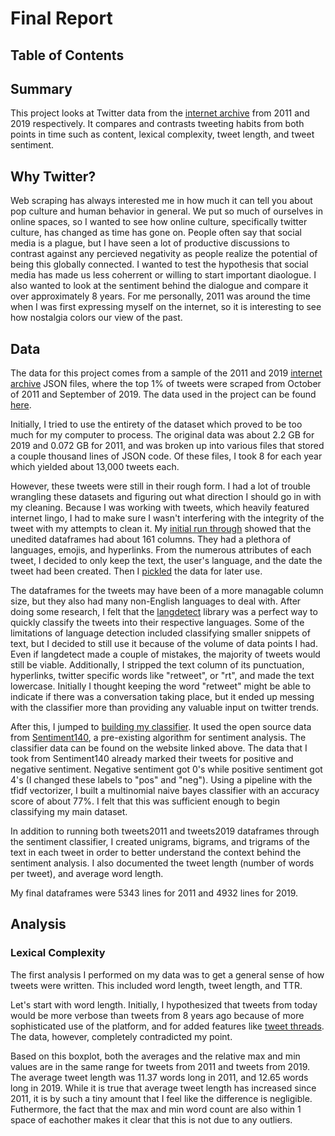 # Final Report

## Table of Contents

## Summary

This project looks at Twitter data from the [internet archive](https://archive.org/search.php?query=twitterstream&sort=-publicdate) from 2011 and 2019 respectively. It compares and contrasts tweeting habits from both points in time such as content, lexical complexity, tweet length, and tweet sentiment.

## Why Twitter?

Web scraping has always interested me in how much it can tell you about pop culture and human behavior in general. We put so much of ourselves in online spaces, so I wanted to see how online culture, specifically twitter culture, has changed as time has gone on. People often say that social media is a plague, but I have seen a lot of productive discussions to contrast against any percieved negativity as people realize the potential of being this globally connected. I wanted to test the hypothesis that social media has made us less coherrent or willing to start important diaologue. I also wanted to look at the sentiment behind the dialogue and compare it over approximately 8 years. For me personally, 2011 was around the time when I was first expressing myself on the internet, so it is interesting to see how nostalgia colors our view of the past.

## Data

The data for this project comes from a sample of the 2011 and 2019 [internet archive](https://archive.org/search.php?query=twitterstream&sort=-publicdate) JSON files, where the top 1% of tweets were scraped from October of 2011 and September of 2019. The data used in the project can be found [here](https://github.com/Data-Science-for-Linguists-2020/Twitter-Positivity-Analysis/tree/master/data_samples).

Initially, I tried to use the entirety of the dataset which proved to be too much for my computer to process. The original data was about 2.2 GB for 2019 and 0.072 GB for 2011, and was broken up into various files that stored a couple thousand lines of JSON code. Of these files, I took 8 for each year which yielded about 13,000 tweets each.

However, these tweets were still in their rough form. I had a lot of trouble wrangling these datasets and figuring out what direction I should go in with my cleaning. Because I was working with tweets, which heavily featured internet lingo, I had to make sure I wasn't interfering with the integrity of the tweet with my attempts to clean it. My [initial run through](https://github.com/Data-Science-for-Linguists-2020/Twitter-Positivity-Analysis/blob/master/notebooks/data_parsing.ipynb) showed that the unedited dataframes had about 161 columns. They had a plethora of languages, emojis, and hyperlinks. From the numerous attributes of each tweet, I decided to only keep the text, the user's language, and the date the tweet had been created. Then I [pickled]() the data for later use. 

The dataframes for the tweets may have been of a more managable column size, but they also had many non-English languages to deal with. After doing some research, I felt that the [langdetect](https://pypi.org/project/langdetect/) library was a perfect way to quickly classify the tweets into their respective languages. Some of the limitations of language detection included classifying smaller snippets of text, but I decided to still use it because of the volume of data points I had. Even if langdetect made a couple of mistakes, the majority of tweets would still be viable. Additionally, I stripped the text column of its punctuation, hyperlinks, twitter specific words like "retweet", or "rt", and made the text lowercase. Initially I thought keeping the word "retweet" might be able to indicate if there was a conversation taking place, but it ended up messing with the classifier more than providing any valuable input on twitter trends.

After this, I jumped to [building my classifier](https://github.com/Data-Science-for-Linguists-2020/Twitter-Positivity-Analysis/blob/master/notebooks/classifyanalysis.ipynb). It used the open source data from [Sentiment140](http://help.sentiment140.com/for-students), a pre-existing algorithm for sentiment analysis. The classifier data can be found on the website linked above. The data that I took from Sentiment140 already marked their tweets for positive and negative sentiment. Negative sentiment got 0's while positive sentiment got 4's (I changed these labels to "pos" and "neg"). Using a pipeline with the tfidf vectorizer, I built a multinomial naive bayes classifier with an accuracy score of about 77%. I felt that this was sufficient enough to begin classifying my main dataset. 

In addition to running both tweets2011 and tweets2019 dataframes through the sentiment classifier, I created unigrams, bigrams, and trigrams of the text in each tweet in order to better understand the context behind the sentiment analysis. I also documented the tweet length (number of words per tweet), and average word length. 

My final dataframes were 5343 lines for 2011 and 4932 lines for 2019. 

## Analysis

### Lexical Complexity

The first analysis I performed on my data was to get a general sense of how tweets were written. This included word length, tweet length, and TTR. 

Let's start with word length. Initially, I hypothesized that tweets from today would be more verbose than tweets from 8 years ago because of more sophisticated use of the platform, and for added features like [tweet threads](https://business.twitter.com/en/blog/How-Tweet-threads.html). The data, however, completely contradicted my point.

<chart here>

Based on this boxplot, both the averages and the relative max and min values are in the same range for tweets from 2011 and tweets from 2019. The average tweet length was 11.37 words long in 2011, and 12.65 words long in 2019. While it is true that average tweet length has increased since 2011, it is by such a tiny amount that I feel like the difference is negligible. Futhermore, the fact that the max and min word count are also within 1 space of eachother makes it clear that this is not due to any outliers. 





